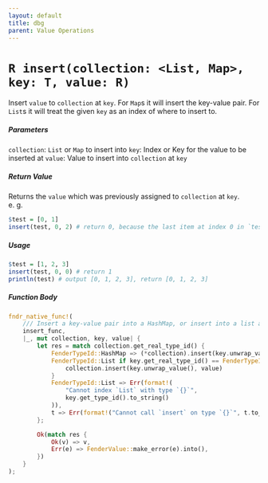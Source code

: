 ```yaml
---
layout: default
title: dbg
parent: Value Operations
---
```


# `R insert(collection: <List, Map>, key: T, value: R)`
Insert `value` to `collection` at `key`. For `Map`s it will insert the key-value pair. For `List`s it will treat the given `key` as an index of where to insert to.

##### Parameters
`collection`: `List` or `Map` to insert into
`key`: Index or Key for the value to be inserted at
`value`: Value to insert into `collection` at `key`

##### Return Value
Returns the `value` which was previously assigned to `collection` at `key`.  
e. g.
```r
$test = [0, 1]
insert(test, 0, 2) # return 0, because the last item at index 0 in `test` was 0
```

##### Usage
```r
$test = [1, 2, 3]
insert(test, 0, 0) # return 1
println(test) # output [0, 1, 2, 3], return [0, 1, 2, 3]
```

##### Function Body
```rust
fndr_native_func!(
    /// Insert a key-value pair into a HashMap, or insert into a list at a given index
    insert_func,
    |_, mut collection, key, value| {
        let res = match collection.get_real_type_id() {
            FenderTypeId::HashMap => (*collection).insert(key.unwrap_value(), value),
            FenderTypeId::List if key.get_real_type_id() == FenderTypeId::Int => {
                collection.insert(key.unwrap_value(), value)
            }
            FenderTypeId::List => Err(format!(
                "Cannot index `List` with type `{}`",
                key.get_type_id().to_string()
            )),
            t => Err(format!("Cannot call `insert` on type `{}`", t.to_string())),
        };

        Ok(match res {
            Ok(v) => v,
            Err(e) => FenderValue::make_error(e).into(),
        })
    }
);
```